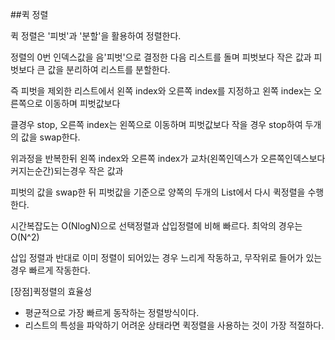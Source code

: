 ##퀵 정렬

퀵 정렬은 '피벗'과 '분할'을 활용하여 정렬한다.

정렬의 0번 인덱스값을 음'피벗'으로 결정한 다음 리스트를 돌며 피벗보다 작은 값과 피벗보다 큰 값을 분리하여 리스트를 분할한다.

즉 피벗을 제외한 리스트에서 왼쪽 index와 오른쪽 index를 지정하고 왼쪽 index는 오른쪽으로 이동하며 피벗값보다

클경우 stop, 오른쪽 index는 왼쪽으로 이동하며 피벗값보다 작을 경우 stop하여 두개의 값을 swap한다.

위과정을 반복한뒤 왼쪽 index와 오른쪽 index가 교차(왼쪽인덱스가 오른쪽인덱스보다 커지는순간)되는경우 작은 값과

피벗의 값을 swap한 뒤 피벗값을 기준으로 양쪽의 두개의 List에서 다시 퀵정렬을 수행한다.

시간복잡도는 O(NlogN)으로 선택정렬과 삽입정렬에 비해 빠르다. 최악의 경우는 O(N^2)

삽입 정렬과 반대로 이미 정렬이 되어있는 경우 느리게 작동하고, 무작위로 들어가 있는 경우 빠르게 작동한다.

[장점]퀵정렬의 효율성
- 평균적으로 가장 빠르게 동작하는 정렬방식이다.
- 리스트의 특성을 파악하기 어려운 상태라면 퀵정렬을 사용하는 것이 가장 적절하다.
